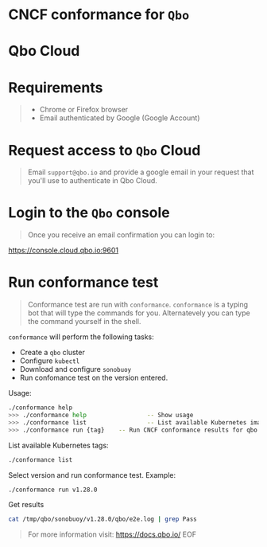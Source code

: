 # CNCF conformance for `Qbo`

# Qbo Cloud

# Requirements
> * Chrome or Firefox browser
> * Email authenticated by Google (Google Account)

# Request access to `Qbo` Cloud

> Email `support@qbo.io` and provide a google email in your request that you'll use to authenticate in Qbo Cloud.

# Login to the `Qbo` console

> Once you receive an email confirmation you can login to:

https://console.cloud.qbo.io:9601

# Run conformance test

> Conformance test are run with `conformance`. `conformance` is a typing bot that will type the commands for you. Alternatevely you can type the command yourself in the shell.


`conformance` will perform the following tasks:
* Create a `qbo` cluster
* Configure `kubectl`
* Download and configure `sonobuoy` 
* Run confomance test on the version entered.

Usage:

```bash
./conformance help
>>> ./conformance help                 -- Show usage
>>> ./conformance list                 -- List available Kubernetes image tags
>>> ./conformance run {tag}    -- Run CNCF conformance results for qbo
```

List available Kubernetes tags:

```bash
./conformance list
```


Select version and run conformance test. Example: 
```bash
./conformance run v1.28.0
```
Get results
```bash
cat /tmp/qbo/sonobuoy/v1.28.0/qbo/e2e.log | grep Pass
```
> For more information visit: https://docs.qbo.io/
EOF
